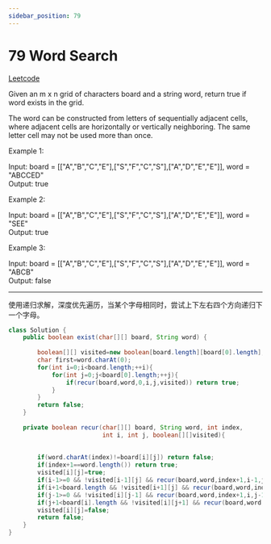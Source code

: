 ```yaml
---
sidebar_position: 79
---
```


# 79 Word Search

[Leetcode](https://leetcode.com/problems/word-search/)

Given an m x n grid of characters board and a string word, return true if word exists in the grid.

The word can be constructed from letters of sequentially adjacent cells, where adjacent cells are horizontally or vertically neighboring. The same letter cell may not be used more than once.

Example 1:

Input: board = [["A","B","C","E"],["S","F","C","S"],["A","D","E","E"]], word = "ABCCED"  
Output: true  

Example 2:


Input: board = [["A","B","C","E"],["S","F","C","S"],["A","D","E","E"]], word = "SEE"  
Output: true  

Example 3:

Input: board = [["A","B","C","E"],["S","F","C","S"],["A","D","E","E"]], word = "ABCB"  
Output: false  

---

使用递归求解，深度优先遍历，当某个字母相同时，尝试上下左右四个方向递归下一个字母。


```java
class Solution {
    public boolean exist(char[][] board, String word) {
        
        boolean[][] visited=new boolean[board.length][board[0].length];
        char first=word.charAt(0);
        for(int i=0;i<board.length;++i){
            for(int j=0;j<board[0].length;++j){
                if(recur(board,word,0,i,j,visited)) return true;
            }
        }
        return false;
    }
    
    private boolean recur(char[][] board, String word, int index, 
                          int i, int j, boolean[][]visited){
        
        
        if(word.charAt(index)!=board[i][j]) return false;
        if(index+1==word.length()) return true;
        visited[i][j]=true;
        if(i-1>=0 && !visited[i-1][j] && recur(board,word,index+1,i-1,j,visited)) return true;
        if(i+1<board.length && !visited[i+1][j] && recur(board,word,index+1,i+1,j,visited)) return true;
        if(j-1>=0 && !visited[i][j-1] && recur(board,word,index+1,i,j-1,visited)) return true;
        if(j+1<board[i].length && !visited[i][j+1] && recur(board,word,index+1,i,j+1,visited)) return true;
        visited[i][j]=false;
        return false;
    }
}
```

